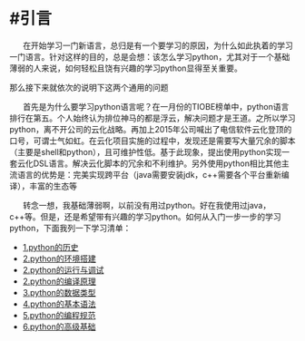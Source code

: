 #引言
=======================================================================

&nbsp;&nbsp;&nbsp;&nbsp;&nbsp;&nbsp;在开始学习一门新语言，总归是有一个要学习的原因，为什么如此执着的学习一门语言。针对这样的目的，总是会想：该怎么学习python，尤其对于一个基础薄弱的人来说，如何轻松且饶有兴趣的学习python显得至关重要。

那么接下来就依次的说明下这两个通用的问题

&nbsp;&nbsp;&nbsp;&nbsp;&nbsp;&nbsp;首先是为什么要学习python语言呢？在一月份的TIOBE榜单中，python语言排行在第五。个人始终认为排位神马的都是浮云，解决问题才是王道。之所以学习python，离不开公司的云化战略。再加上2015年公司喊出了电信软件云化登顶的口号，可谓士气如虹。在云化项目实施的过程中，发现还是需要写大量冗余的脚本（主要是shell和python），且可维护性低。基于此现象，提出使用python实现一套云化DSL语言。解决云化脚本的冗余和不利维护。另外使用python相比其他主流语言的优势是：完美实现跨平台（java需要安装jdk，c++需要各个平台重新编译），丰富的生态等

&nbsp;&nbsp;&nbsp;&nbsp;&nbsp;&nbsp;转念一想，我基础薄弱啊，以前没有用过python。好在我使用过java，c++等。但是，还是希望带有兴趣的学习python。如何从入门一步一步的学习python，下面我列一下学习清单：

* [1.python的历史](#1)
* [2.python的环境搭建](#2)
* [2.python的运行与调试](#2)
* [2.python的编译原理](#2) 
* [3.python的数据类型](#3) 
* [4.python的基本语法](#4) 
* [5.python的编程规范](#5)
* [6.python的高级基础](#6)


